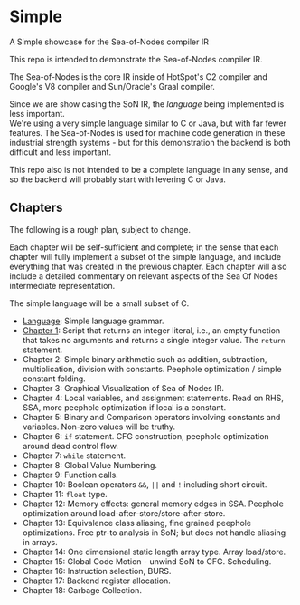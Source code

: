 # Simple
A Simple showcase for the Sea-of-Nodes compiler IR

This repo is intended to demonstrate the Sea-of-Nodes compiler IR.  

The Sea-of-Nodes is the core IR inside of HotSpot's C2 compiler 
and Google's V8 compiler and Sun/Oracle's Graal compiler.

Since we are show casing the SoN IR, the *language* being implemented is less important.  
We're using a very simple language similar to C or Java, but with far fewer features.
The Sea-of-Nodes is used for machine code generation in these industrial 
strength systems - but for this demonstration the backend is both difficult 
and less important.

This repo also is not intended to be a complete language in any sense, 
and so the backend will probably start with levering C or Java.

## Chapters

The following is a rough plan, subject to change.

Each chapter will be self-sufficient and complete; in the sense that each chapter will fully implement 
a subset of the simple language, and include everything that was created in the previous chapter. 
Each chapter will also include a detailed commentary on relevant aspects of the 
Sea Of Nodes intermediate representation.

The simple language will be a small subset of C. 

* [Language](language/README.md): Simple language grammar.
* [Chapter 1](chapter01/README.md): Script that returns an integer literal, i.e., an empty function that takes no arguments and returns a single integer value. The `return` statement.
* Chapter 2: Simple binary arithmetic such as addition, subtraction, multiplication, division with constants. Peephole optimization / simple constant folding.
* Chapter 3: Graphical Visualization of Sea of Nodes IR.
* Chapter 4: Local variables, and assignment statements. Read on RHS, SSA, more peephole optimization if local is a constant.
* Chapter 5: Binary and Comparison operators involving constants and variables. Non-zero values will be truthy.
* Chapter 6: `if` statement.  CFG construction, peephole optimization around dead control flow.
* Chapter 7: `while` statement. 
* Chapter 8: Global Value Numbering.
* Chapter 9: Function calls.
* Chapter 10: Boolean operators `&&`, `||` and `!` including short circuit.
* Chapter 11: `float` type.
* Chapter 12: Memory effects: general memory edges in SSA. Peephole optimization around load-after-store/store-after-store.
* Chapter 13: Equivalence class aliasing, fine grained peephole optimizations. Free ptr-to analysis in SoN; but does not handle aliasing in arrays.
* Chapter 14: One dimensional static length array type. Array load/store.
* Chapter 15: Global Code Motion - unwind SoN to CFG. Scheduling.
* Chapter 16: Instruction selection, BURS.
* Chapter 17: Backend register allocation.
* Chapter 18: Garbage Collection.